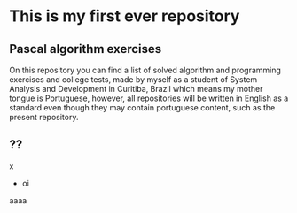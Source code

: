 # This is my first ever repository





## Pascal algorithm exercises

On this repository you can find a list of solved algorithm and programming exercises and college tests, made by myself as a student of System Analysis and Development in Curitiba, Brazil which means my mother tongue is Portuguese, however, all repositories will be written in English as a standard even though they may contain portuguese content, such as the present repository.



## ??

x

* oi



aaaa
